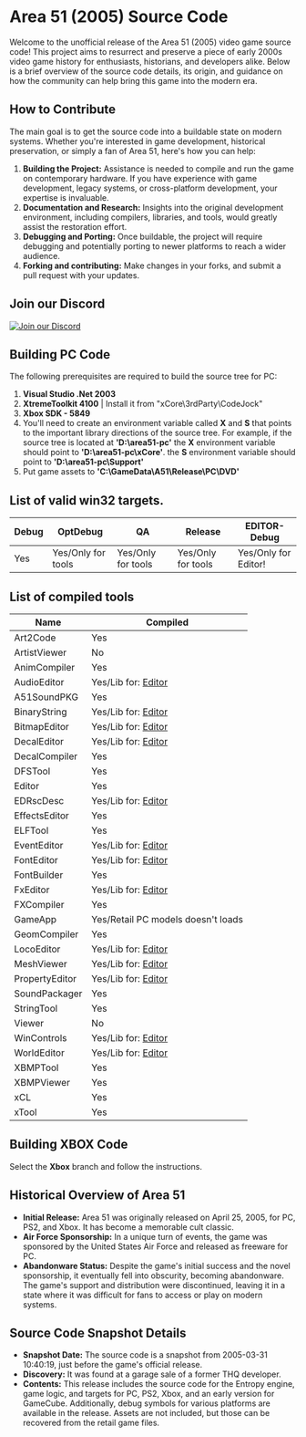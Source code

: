 # Area 51 (2005) Source Code

Welcome to the unofficial release of the Area 51 (2005) video game source code! This project aims to resurrect and preserve a piece of early 2000s video game history for enthusiasts, historians, and developers alike. Below is a brief overview of the source code details, its origin, and guidance on how the community can help bring this game into the modern era.

## How to Contribute

The main goal is to get the source code into a buildable state on modern systems. Whether you're interested in game development, historical preservation, or simply a fan of Area 51, here's how you can help:

1. **Building the Project:** Assistance is needed to compile and run the game on contemporary hardware. If you have experience with game development, legacy systems, or cross-platform development, your expertise is invaluable.
2. **Documentation and Research:** Insights into the original development environment, including compilers, libraries, and tools, would greatly assist the restoration effort.
3. **Debugging and Porting:** Once buildable, the project will require debugging and potentially porting to newer platforms to reach a wider audience.
4. **Forking and contributing:** Make changes in your forks, and submit a pull request with your updates.

## Join our Discord

[![Join our Discord](https://github.com/gabengaGamer/area51-pc/assets/54669564/bac6c8a8-2d95-4513-8943-c5c26bd09173)](https://discord.gg/7gGhFSjxsq)

## Building PC Code

The following prerequisites are required to build the source tree for PC:

1. **Visual Studio .Net 2003**
2. **XtremeToolkit 4100** | Install it from "xCore\3rdParty\CodeJock"
3. **Xbox SDK - 5849**
4. You'll need to create an environment variable called **X** and **S** that points to the important library directions of the source tree. For example, if the source tree is located at **'D:\area51-pc'** the **X** environment variable should point to **'D:\area51-pc\xCore'**. the **S** environment variable should point to **'D:\area51-pc\Support'**
5. Put game assets to **'C:\GameData\A51\Release\PC\DVD'**

## List of valid win32 targets.
Debug           | OptDebug      | QA            | Release      | EDITOR-Debug  
----------------|---------------|---------------|--------------|-------------
Yes             | Yes/Only for tools            | Yes/Only for tools           | Yes/Only for tools            | Yes/Only for Editor!

## List of compiled tools
Name           | Compiled
---------------| ----------------------
Art2Code       | Yes
ArtistViewer   | No
AnimCompiler   | Yes
AudioEditor    | Yes/Lib for: [Editor](https://github.com/gabengaGamer/area51-pc/releases/tag/Editor-1.0)
A51SoundPKG    | Yes
BinaryString   | Yes/Lib for: [Editor](https://github.com/gabengaGamer/area51-pc/releases/tag/Editor-1.0)
BitmapEditor   | Yes/Lib for: [Editor](https://github.com/gabengaGamer/area51-pc/releases/tag/Editor-1.0)
DecalEditor    | Yes/Lib for: [Editor](https://github.com/gabengaGamer/area51-pc/releases/tag/Editor-1.0)
DecalCompiler  | Yes
DFSTool        | Yes
Editor         | Yes
EDRscDesc      | Yes/Lib for: [Editor](https://github.com/gabengaGamer/area51-pc/releases/tag/Editor-1.0)
EffectsEditor  | Yes
ELFTool        | Yes
EventEditor    | Yes/Lib for: [Editor](https://github.com/gabengaGamer/area51-pc/releases/tag/Editor-1.0)
FontEditor     | Yes/Lib for: [Editor](https://github.com/gabengaGamer/area51-pc/releases/tag/Editor-1.0)
FontBuilder    | Yes
FxEditor       | Yes/Lib for: [Editor](https://github.com/gabengaGamer/area51-pc/releases/tag/Editor-1.0)
FXCompiler     | Yes
GameApp        | Yes/Retail PC models doesn't loads
GeomCompiler   | Yes
LocoEditor     | Yes/Lib for: [Editor](https://github.com/gabengaGamer/area51-pc/releases/tag/Editor-1.0)
MeshViewer     | Yes/Lib for: [Editor](https://github.com/gabengaGamer/area51-pc/releases/tag/Editor-1.0)
PropertyEditor | Yes/Lib for: [Editor](https://github.com/gabengaGamer/area51-pc/releases/tag/Editor-1.0)
SoundPackager  | Yes
StringTool     | Yes
Viewer         | No
WinControls    | Yes/Lib for: [Editor](https://github.com/gabengaGamer/area51-pc/releases/tag/Editor-1.0)
WorldEditor    | Yes/Lib for: [Editor](https://github.com/gabengaGamer/area51-pc/releases/tag/Editor-1.0)
XBMPTool       | Yes
XBMPViewer     | Yes
xCL            | Yes
xTool          | Yes

## Building XBOX Code

Select the **Xbox** branch and follow the instructions.

## Historical Overview of Area 51

- **Initial Release:** Area 51 was originally released on April 25, 2005, for PC, PS2, and Xbox. It has become a memorable cult classic.
- **Air Force Sponsorship:** In a unique turn of events, the game was sponsored by the United States Air Force and released as freeware for PC.
- **Abandonware Status:** Despite the game's initial success and the novel sponsorship, it eventually fell into obscurity, becoming abandonware. The game's support and distribution were discontinued, leaving it in a state where it was difficult for fans to access or play on modern systems.

## Source Code Snapshot Details

- **Snapshot Date:** The source code is a snapshot from 2005-03-31 10:40:19, just before the game's official release.
- **Discovery:** It was found at a garage sale of a former THQ developer.
- **Contents:** This release includes the source code for the Entropy engine, game logic, and targets for PC, PS2, Xbox, and an early version for GameCube. Additionally, debug symbols for various platforms are available in the release. Assets are not included, but those can be recovered from the retail game files.
